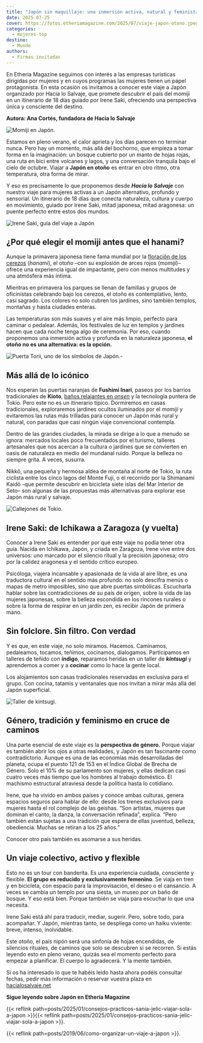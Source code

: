 ```yaml
---
title: "Japón sin maquillaje: una inmersión activa, natural y feminista en el país del momiji"
date: 2025-07-25
cover: https://fotos.etheriamagazine.com/2025/07/viaje-japon-otono.jpeg
categories: 
  - mujeres-top
destino: 
  - Mundo
authors: 
  - Firmas invitadas
---
```


En Etheria Magazine seguimos con interés a las empresas turísticas dirigidas por mujeres 
y en cuyos programas las mujeres tienen un papel protagonista. En esta ocasión os 
invitamos a conocer este viaje a Japón organizado por Hacia lo Salvaje, que promete 
descubrir el país del momiji en un itinerario de 18 días guiado por Irene Saki, 
ofreciendo una perspectiva única y consciente del destino. 

**Autora: Ana Cortés, fundadora de Hacia lo Salvaje** 

![Momiji en Japón.](https://fotos.etheriamagazine.com/2025/07/viaje-japon-otono.jpeg "Momiji en Japón. © Eiya Maeda")

Estamos en pleno verano, el calor aprieta y los días parecen no terminar nunca. Pero hay 
un momento, más allá del bochorno, que empieza a tomar forma en la imaginación: un 
bosque cubierto por un manto de hojas rojas, una ruta en bici entre volcanes y lagos, y 
una conversación tranquila bajo el cielo de octubre. Viajar a **Japón en otoño** es 
entrar en otro ritmo, otra temperatura, otra forma de mirar. 

Y eso es precisamente lo que proponemos desde **_Hacia lo Salvaje_** con nuestro viaje 
para mujeres activas a un Japón alternativo, profundo y sensorial. Un itinerario de 18 
días que conecta naturaleza, cultura y cuerpo en movimiento, guiado por Irene Saki, 
mitad japonesa, mitad aragonesa: un puente perfecto entre estos dos mundos. 

![Irene Saki, guía del viaje a Japón](https://fotos.etheriamagazine.com/2025/07/Irene-Saki-viaje-japon.jpg "Irene Saki, guía del viaje a Japón.")

## ¿Por qué elegir el momiji antes que el hanami?

Aunque la primavera japonesa tiene fama mundial por la [floración de los 
cerezos](https://fotos.etheriamagazine.com/2024/02/Tokio-cerezos-okutama.jpg) 
(_hanami_), el otoño –con su explosión de arces rojos (_momiji_)– ofrece una experiencia 
igual de impactante, pero con menos multitudes y una atmósfera más íntima. 

Mientras en primavera los parques se llenan de familias y grupos de oficinistas 
celebrando bajo los cerezos, el otoño es contemplativo, lento, casi sagrado. Los colores 
no solo cubren los jardines, sino también templos, montañas y hasta ciudades enteras. 

Las temperaturas son más suaves y el aire más limpio, perfecto para caminar o pedalear. 
Además, los festivales de luz en templos y jardines hacen que cada noche tenga algo de 
ceremonia. Por eso, cuando proponemos una inmersión activa y profunda en la naturaleza 
japonesa, **el otoño no es una alternativa: es la opción.** 

![Puerta Torii, uno de los símbolos de Japón.-](https://fotos.etheriamagazine.com/2025/07/Puertas-Tori-etheria-magazine.jpg "Puerta Torii, uno de los símbolos de Japón.")

## Más allá de lo icónico

Nos esperan las puertas naranjas de **Fushimi Inari**, paseos por los barrios 
tradicionales de **Kioto**, [baños relajantes en 
_onsen_](https://fotos.etheriamagazine.com/2019/04/Japon-onsen-ryokan-tatami.jpg) 
y la tecnología puntera de Tokio. Pero este no es un itinerario típico. Dormiremos en 
casas tradicionales, exploraremos jardines ocultos iluminados por el _momiji_ y 
evitaremos las rutas más trilladas para conocer un Japón más rural y natural, con 
paradas que casi ningún viaje convencional contempla. 

Dentro de las grandes ciudades, la mirada se dirige a lo que a menudo se ignora: 
mercados locales poco frecuentados por el turismo, talleres artesanales que nos acercan 
a la cultura o jardines que se convierten en oasis de naturaleza en medio del mundanal 
ruido. Porque la belleza no siempre grita. A veces, susurra. 

Nikkō, una pequeña y hermosa aldea de montaña al norte de Tokio, la ruta ciclista entre 
los cinco lagos del Monte Fuji, o el recorrido por la Shimanami Kaidō –que permite 
descubrir en bicicleta siete islas del Mar Interior de Seto– son algunas de las 
propuestas más alternativas para explorar ese Japón más rural y salvaje. 

![Callejones de Tokio.](https://fotos.etheriamagazine.com/2025/07/Callejones-de-Tokyo-etheria-magazine.jpg "Callejones de Tokio.")

## Irene Saki: de Ichikawa a Zaragoza (y vuelta)

Conocer a Irene Saki es entender por qué este viaje no podía tener otra guía. Nacida en 
Ichikawa, Japón, y criada en Zaragoza, Irene vive entre dos universos: uno marcado por 
el silencio ritual y la precisión japonesa; otro por la calidez aragonesa y el sentido 
crítico europeo. 

Psicóloga, viajera incansable y apasionada de la vida al aire libre, es una traductora 
cultural en el sentido más profundo: no solo descifra menús o mapas de metro imposibles, 
sino que abre puertas simbólicas. Escucharla hablar sobre las contradicciones de su país 
de origen, sobre la vida de las mujeres japonesas, sobre la belleza escondida en los 
rincones rurales o sobre la forma de respirar en un jardín zen, es recibir Japón de 
primera mano. 

## Sin folclore. Sin filtro. Con verdad

Y es que, en este viaje, no solo miramos. Hacemos. Caminamos, pedaleamos, tocamos, 
teñimos, cocinamos, dialogamos. Participamos en talleres de teñido con **índigo**, 
reparamos heridas en un taller de _**kintsugi**_ y aprendemos a comer y a **cocinar** 
como lo hace la gente local. 

Los alojamientos son casas tradicionales reservadas en exclusiva para el grupo. Con 
cocina, tatamis y ventanales que nos invitan a mirar más allá del Japón superficial. 

![Taller de kintsugi.](https://fotos.etheriamagazine.com/2025/07/kintsugi-taller-japon.jpeg "El viaje a Japón incluye un taller de kintsugi. © Riho Kitagawa")

## Género, tradición y feminismo en cruce de caminos

Una parte esencial de este viaje es la **perspectiva de género.** Porque viajar es 
también abrir los ojos a otras realidades, y Japón es tan fascinante como 
contradictorio. Aunque es una de las economías más desarrolladas del planeta, ocupa el 
puesto 121 de 153 en el Índice Global de Brecha de Género. Solo el 10% de su parlamento 
son mujeres, y ellas dedican casi cuatro veces más tiempo que los hombres al trabajo 
doméstico. El machismo estructural atraviesa desde la política hasta lo cotidiano. 

Irene, que ha vivido en ambos países y conoce ambas culturas, genera espacios seguros 
para hablar de ello: desde los trenes exclusivos para mujeres hasta el rol complejo de 
las geishas. “Son artistas, mujeres que dominan el canto, la danza, la conversación 
refinada”, explica. “Pero también están sujetas a una tradición que espera de ellas 
juventud, belleza, obediencia. Muchas se retiran a los 25 años.” 

Conocer otro país también es asomarse a sus heridas. 

## Un viaje colectivo, activo y flexible

Esto no es un tour con banderita. Es una experiencia cuidada, consciente y flexible. 
**El grupo es reducido y exclusivamente femenino**. Se viaja en tren y en bicicleta, con 
espacio para la improvisación, el deseo o el cansancio. A veces se cambia un templo por 
una siesta, un museo por un baño de bosque. Y eso está bien. Porque también se viaja 
para escuchar lo que una necesita. 

Irene Saki está ahí para traducir, mediar, sugerir. Pero, sobre todo, para acompañar. Y 
Japón, mientras tanto, se despliega como un haiku viviente: breve, intenso, inolvidable. 

Este otoño, el país nipón será una sinfonía de hojas encendidas, de silencios rituales, 
de caminos que solo se descubren si se recorren. Si estás leyendo esto en pleno verano, 
quizás sea el momento perfecto para empezar a planificar. El cuerpo lo agradecerá. Y la 
mente también. 

Si os ha interesado lo que te habéis leído hasta ahora podéis consultar fechas, pedir 
más información o reservar vuestra plaza en 
[hacialosalvaje.net](https://hacialosalvaje.net/japon-para-mujeres-activas-con-irene-saki/) 

**Sigue leyendo sobre Japón en Etheria Magazine** 

{{< reflink path=posts/2025/01/consejos-practicos-sania-jelic-viajar-sola-a-japon >}}{{< 
reflink path=posts/2025/01/consejos-practicos-sania-jelic-viajar-sola-a-japon >}}. 

{{< reflink path=posts/2019/06/como-organizar-un-viaje-a-japon >}}.
